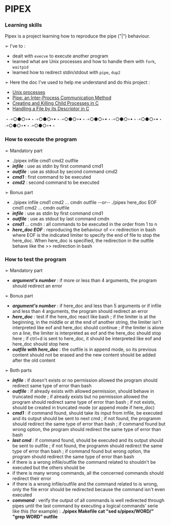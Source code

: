 # PIPEX
### Learning skills
Pipex is a project learning how to reproduce the pipe ("|") behaviour.  

➢ I've to :  
- dealt with `execve` to execute another program
- learned what are Unix processes and how to handle them with `fork`, `waitpid`
- learned how to redirect stdin/stdout with `pipe`, `dup2`

➢ Here the doc I've used to help me understand and do this project :
- [Unix processes](https://code-vault.net/course/46qpfr4tkz:1603732431896)
- [Pipe: an Inter-Process Communication Method](https://www.codequoi.com/en/pipe-an-inter-process-communication-method/)
- [Creating and Killing Child Processes in C](https://www.codequoi.com/en/creating-and-killing-child-processes-in-c/)
- [Handling a File by its Descriptor in C](https://www.codequoi.com/en/handling-a-file-by-its-descriptor-in-c/)

・∙◦○●○◦•・∙◦○●○◦•・∙◦○●○◦•・∙◦○●○◦•・∙◦○●○◦•・∙◦○●○◦•・∙◦○●○◦•・∙◦○●○◦•・  

### How to execute the program
➢ Mandatory part   
- ./pipex infile cmd1 cmd2 outfile  
- ***infile*** : use as stdin by first command cmd1
- ***outfile*** : use as stdout by second command cmd2
- ***cmd1*** : first command to be executed
- ***cmd2*** : second command to be executed  


➢ Bonus part  
- ./pipex infile cmd1 cmd2 ... cmdn outfile --or-- ./pipex here_doc EOF cmd1 cmd2 ... cmdn outfile
- ***infile*** : use as stdin by first command cmd1
- ***outfile*** : use as stdout by last command cmdn
- ***cmd1*** ... cmdn : all commands to be executed in the order from 1 to n
- ***here_doc EOF*** : reproducing the behaviour of << redirection in bash where EOF is the indicated limiter to specify the end of file to stop the here_doc. When here_doc is specified, the redirection in the outfile behave like the >> redirection in bash  

### How to test the program  
➢ Mandatory part  
- ***argument's number*** : if more or less than 4 arguments, the program should redirect an error  

➢ Bonus part  
- ***argument's number*** : if here_doc and less than 5 arguments or if infile and less than 4 arguments, the program should redirect an error
- ***here_doc*** : test if the here_doc react like bash ; if the limiter is at the beginning, in the middle or at the end of another string, the limiter isn't interpreted like eof and here_doc should continue ; if the limiter is alone on a line, the limiter is interpreted as eof and the here_doc should stop here ; if ctrl+d is sent to here_doc, it should be interpreted like eof and here_doc should stop here
- ***outfile with here_doc*** : the outfile is in append mode, so its previous content should not be erased and the new content should be added after the old content

➢ Both parts  
- ***infile*** : if doesn't exists or no permission allowed the program should redirect same type of error than bash
- ***outfile*** : if already exists with allowed permission, should behave in truncated mode ; if already exists but no permission allowed the program should redirect same type of error than bash ; if not exists, should be created in truncated mode (or append mode if here_doc)
- ***cmd1*** : if command found, should take its input from infile, be executed and its output should be sent to next cmd ; if not found, the programm should redirect the same type of error than bash ; if command found but wrong option, the program should redirect the same type of error than bash
- ***last cmd*** : if command found, should be executed and its output should be sent to outfile ; if not found, the programm should redirect the same type of error than bash ; if command found but wrong option, the program should redirect the same type of error than bash
- if there is a wrong infile/outfile the command related to shouldn't be executed but the others should be
- if there is many wrong commands, all the concerned commands should redirect their error
- if there is a wrong infile/outfile and the command related to is wrong, only the file error should be redirected because the command isn't even executed
- ***command*** : verify the output of all commands is well redirected through pipes until the last command by executing a logical commands' serie like this (for example) : **./pipex Makefile cat "sed s/pipex/WORD/" "grep WORD" outfile**
